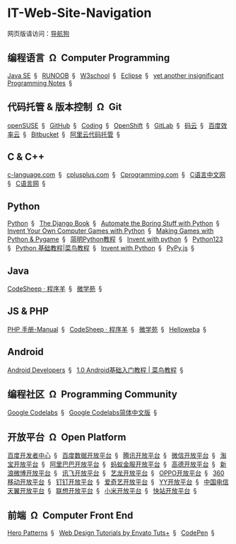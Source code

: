 # IT-Web-Site-Navigation

网页版请访问：[导航狗](https://daohanggou.cn/)


## 编程语言&ensp;&Omega;&ensp;Computer Programming

[Java SE](http://www.oracle.com/technetwork/java/javase/downloads/index.html)&ensp;&sect;&ensp;
[RUNOOB](http://www.runoob.com/)&ensp;&sect;&ensp;
[W3school](http://www.w3school.com.cn/)&ensp;&sect;&ensp;
[Eclipse](https://www.eclipse.org/)&ensp;&sect;&ensp;
[yet another insignificant Programming Notes](https://www3.ntu.edu.sg/home/ehchua/programming/index.html "南洋理工大学编程入门网站")&ensp;&sect;&ensp;

## 代码托管 & 版本控制&ensp;&Omega;&ensp;Git

[openSUSE](https://www.opensuse.org/)&ensp;&sect;&ensp;
[GitHub](https://github.com/)&ensp;&sect;&ensp;
[Coding](https://coding.net/)&ensp;&sect;&ensp;
[OpenShift](https://www.openshift.com/)&ensp;&sect;&ensp;
[GitLab](https://about.gitlab.com/)&ensp;&sect;&ensp;
[码云](https://gitee.com/)&ensp;&sect;&ensp;
[百度效率云](https://xiaolvyun.baidu.com/)&ensp;&sect;&ensp;
[Bitbucket](https://bitbucket.org/)&ensp;&sect;&ensp;
[阿里云代码托管](https://code.aliyun.com)&ensp;&sect;&ensp;

## C & C++

[c-language.com](https://c-language.com/)&ensp;&sect;&ensp;
[cplusplus.com](http://www.cplusplus.com/)&ensp;&sect;&ensp;
[Cprogramming.com](https://www.cprogramming.com/)&ensp;&sect;&ensp;
[C语言中文网](http://c.biancheng.net/)&ensp;&sect;&ensp;
[C语言网](http://www.dotcpp.com/)&ensp;&sect;&ensp;

## Python

[Python](https://www.python.org/)&ensp;&sect;&ensp;
[The Django Book](http://djangobook.py3k.cn/2.0/)&ensp;&sect;&ensp;
[Automate the Boring Stuff with Python](https://automatetheboringstuff.com/)&ensp;&sect;&ensp;
[Invent Your Own Computer Games with Python](http://inventwithpython.com/chapters/)&ensp;&sect;&ensp;
[Making Games with Python & Pygame](http://inventwithpython.com/pygame/chapters/)&ensp;&sect;&ensp;
[简明Python教程](https://bop.molun.net/)&ensp;&sect;&ensp;
[Invent with python](https://inventwithpython.com/)&ensp;&sect;&ensp;
[Python123](https://python123.io/)&ensp;&sect;&ensp;
[Python 基础教程|菜鸟教程](http://www.runoob.com/python/python-tutorial.html)&ensp;&sect;&ensp;
[Invent with Python](http://inventwithpython.com/)&ensp;&sect;&ensp;
[PyPy.js](https://pypyjs.org/ "在线编辑并运行Python代码")&ensp;&sect;&ensp;


## Java

[CodeSheep · 程序羊](http://www.codesheep.cn/)&ensp;&sect;&ensp;
[微学苑](http://www.weixueyuan.net/)&ensp;&sect;&ensp;

## JS & PHP

[PHP 手册-Manual](http://php.net/manual/zh/)&ensp;&sect;&ensp;
[CodeSheep · 程序羊](http://php.net/)&ensp;&sect;&ensp;
[微学苑](http://www.weixueyuan.net/)&ensp;&sect;&ensp;
[Helloweba](https://www.helloweba.net/)&ensp;&sect;&ensp;


## Android

[Android Developers](https://developer.android.google.cn/ "Android 官网")&ensp;&sect;&ensp;
[1.0 Android基础入门教程 | 菜鸟教程](http://www.runoob.com/w3cnote/android-tutorial-intro.html)&ensp;&sect;&ensp;


## 编程社区&ensp;&Omega;&ensp;Programming Community

[Google Codelabs](https://codelabs.developers.google.com/)&ensp;&sect;&ensp;
[Google Codelabs简体中文版](http://clmirror.storage.googleapis.com/index.html)&ensp;&sect;&ensp;


## 开放平台&ensp;&Omega;&ensp;Open Platform

[百度开发者中心](https://developer.baidu.com/)&ensp;&sect;&ensp;
[百度数据开放平台](https://open.baidu.com/)&ensp;&sect;&ensp;
[腾讯开放平台](http://open.qq.com/)&ensp;&sect;&ensp;
[微信开放平台](https://open.weixin.qq.com/)&ensp;&sect;&ensp;
[淘宝开放平台](http://open.taobao.com/)&ensp;&sect;&ensp;
[阿里巴巴开放平台](https://open.1688.com/)&ensp;&sect;&ensp;
[蚂蚁金服开放平台](https://open.alipay.com/)&ensp;&sect;&ensp;
[高德开放平台](http://lbs.amap.com/)&ensp;&sect;&ensp;
[新浪微博开放平台](http://open.weibo.com/)&ensp;&sect;&ensp;
[讯飞开放平台](http://www.xfyun.cn/)&ensp;&sect;&ensp;
[艺龙开放平台](http://open.elong.com)&ensp;&sect;&ensp;
[OPPO开放平台](https://open.oppomobile.com/)&ensp;&sect;&ensp;
[360移动开放平台](http://dev.360.cn/)&ensp;&sect;&ensp;
[钉钉开放平台](https://open.dingtalk.com/)&ensp;&sect;&ensp;
[爱奇艺开放平台](http://open.iqiyi.com/)&ensp;&sect;&ensp;
[YY开放平台](http://open.yy.com/)&ensp;&sect;&ensp;
[中国电信天翼开放平台](http://open.189.cn/)&ensp;&sect;&ensp;
[联想开放平台](http://open.lenovo.com/)&ensp;&sect;&ensp;
[小米开放平台](https://dev.mi.com/)&ensp;&sect;&ensp;
[快站开放平台](https://www.kuaizhan.com/homepage/developer)&ensp;&sect;&ensp;


## 前端&ensp;&Omega;&ensp;Computer Front End

[Hero Patterns](http://www.heropatterns.com/ "Free repeatable SVG background patterns for your web projects")&ensp;&sect;&ensp;
[Web Design Tutorials by Envato Tuts+](https://webdesign.tutsplus.com/ "Free tutorials, learning guides, and online courses to help you learn web design. ")&ensp;&sect;&ensp;
[CodePen](https://codepen.io/ "CodePen is a social development environment. At its heart, it allows you to write code in the browser, and see the results of it as you build. ")&ensp;&sect;&ensp;